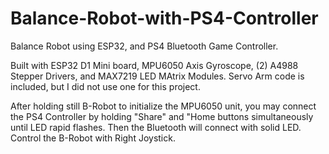 # Balance-Robot-with-PS4-Controller
Balance Robot using ESP32, and PS4 Bluetooth Game Controller.

Built with ESP32 D1 Mini board, MPU6050 Axis Gyroscope, (2) A4988 Stepper Drivers, and MAX7219 LED MAtrix Modules.
Servo Arm code is included, but I did not use one for this project.

After holding still B-Robot to initialize the MPU6050 unit,  you may connect the PS4 Controller by holding 
"Share" and "Home buttons simultaneously until LED rapid flashes.  Then the Bluetooth will connect with solid
LED.
Control the B-Robot with Right Joystick.

